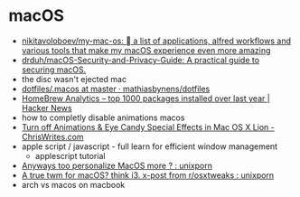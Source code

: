 # macOS
- [nikitavoloboev/my-mac-os:  a list of applications, alfred workflows and various tools that make my macOS experience even more amazing](https://github.com/nikitavoloboev/my-mac-os)
- [drduh/macOS-Security-and-Privacy-Guide: A practical guide to securing macOS.](https://github.com/drduh/macOS-Security-and-Privacy-Guide)
- the disc wasn't ejected mac
- [dotfiles/.macos at master · mathiasbynens/dotfiles](https://github.com/mathiasbynens/dotfiles/blob/master/.macos)
- [HomeBrew Analytics – top 1000 packages installed over last year | Hacker News](https://news.ycombinator.com/item?id=15164439)
- how to completly disable animations macos
- [Turn off Animations & Eye Candy Special Effects in Mac OS X Lion - ChrisWrites.com](http://www.chriswrites.com/turn-off-animations-eye-candy-effects-in-mac-os-x-lion/)
- apple script / javascript - full learn for efficient window management
    - applescript tutorial
- [Anyways too personalize MacOS more ? : unixporn](https://www.reddit.com/r/unixporn/comments/5cfaik/anyways_too_personalize_macos_more/)
- [A true twm for macOS? think i3. x-post from r/osxtweaks : unixporn](https://www.reddit.com/r/unixporn/comments/5cowoq/a_true_twm_for_macos_think_i3_xpost_from/)
- arch vs macos on macbook
